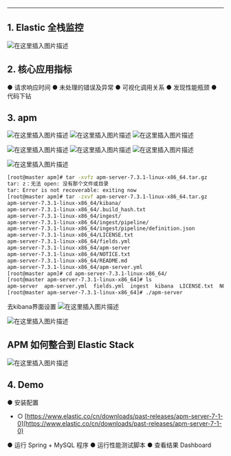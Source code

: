 


----
## 1. Elastic 全栈监控
![在这里插入图片描述](https://img-blog.csdnimg.cn/20210319160309375.png?x-oss-process=image/watermark,type_ZmFuZ3poZW5naGVpdGk,shadow_10,text_aHR0cHM6Ly9ibG9nLmNzZG4ubmV0L3hpeGloYWhhbGVsZWhlaGU=,size_16,color_FFFFFF,t_70)
## 2. 核心应用指标
● 请求响应时间
● 未处理的错误及异常
● 可视化调用关系
● 发现性能瓶颈
● 代码下钻

##  3. apm
![在这里插入图片描述](https://img-blog.csdnimg.cn/20210319160355505.png?x-oss-process=image/watermark,type_ZmFuZ3poZW5naGVpdGk,shadow_10,text_aHR0cHM6Ly9ibG9nLmNzZG4ubmV0L3hpeGloYWhhbGVsZWhlaGU=,size_16,color_FFFFFF,t_70)
![在这里插入图片描述](https://img-blog.csdnimg.cn/20210319172854185.png?x-oss-process=image/watermark,type_ZmFuZ3poZW5naGVpdGk,shadow_10,text_aHR0cHM6Ly9ibG9nLmNzZG4ubmV0L3hpeGloYWhhbGVsZWhlaGU=,size_16,color_FFFFFF,t_70)
![在这里插入图片描述](https://img-blog.csdnimg.cn/20210319172916404.png?x-oss-process=image/watermark,type_ZmFuZ3poZW5naGVpdGk,shadow_10,text_aHR0cHM6Ly9ibG9nLmNzZG4ubmV0L3hpeGloYWhhbGVsZWhlaGU=,size_16,color_FFFFFF,t_70)

![在这里插入图片描述](https://img-blog.csdnimg.cn/2021031917293018.png?x-oss-process=image/watermark,type_ZmFuZ3poZW5naGVpdGk,shadow_10,text_aHR0cHM6Ly9ibG9nLmNzZG4ubmV0L3hpeGloYWhhbGVsZWhlaGU=,size_16,color_FFFFFF,t_70)
![在这里插入图片描述](https://img-blog.csdnimg.cn/20210319173058138.png?x-oss-process=image/watermark,type_ZmFuZ3poZW5naGVpdGk,shadow_10,text_aHR0cHM6Ly9ibG9nLmNzZG4ubmV0L3hpeGloYWhhbGVsZWhlaGU=,size_16,color_FFFFFF,t_70)
![在这里插入图片描述](https://img-blog.csdnimg.cn/20210319173153768.png?x-oss-process=image/watermark,type_ZmFuZ3poZW5naGVpdGk,shadow_10,text_aHR0cHM6Ly9ibG9nLmNzZG4ubmV0L3hpeGloYWhhbGVsZWhlaGU=,size_16,color_FFFFFF,t_70)

![在这里插入图片描述](https://img-blog.csdnimg.cn/2021031917364448.png?x-oss-process=image/watermark,type_ZmFuZ3poZW5naGVpdGk,shadow_10,text_aHR0cHM6Ly9ibG9nLmNzZG4ubmV0L3hpeGloYWhhbGVsZWhlaGU=,size_16,color_FFFFFF,t_70)

```bash
[root@master apm]# tar -xvfz apm-server-7.3.1-linux-x86_64.tar.gz 
tar: z：无法 open: 没有那个文件或目录
tar: Error is not recoverable: exiting now
[root@master apm]# tar -zxvf apm-server-7.3.1-linux-x86_64.tar.gz 
apm-server-7.3.1-linux-x86_64/kibana/
apm-server-7.3.1-linux-x86_64/.build_hash.txt
apm-server-7.3.1-linux-x86_64/ingest/
apm-server-7.3.1-linux-x86_64/ingest/pipeline/
apm-server-7.3.1-linux-x86_64/ingest/pipeline/definition.json
apm-server-7.3.1-linux-x86_64/LICENSE.txt
apm-server-7.3.1-linux-x86_64/fields.yml
apm-server-7.3.1-linux-x86_64/apm-server
apm-server-7.3.1-linux-x86_64/NOTICE.txt
apm-server-7.3.1-linux-x86_64/README.md
apm-server-7.3.1-linux-x86_64/apm-server.yml
[root@master apm]# cd apm-server-7.3.1-linux-x86_64/
[root@master apm-server-7.3.1-linux-x86_64]# ls
apm-server  apm-server.yml  fields.yml  ingest  kibana  LICENSE.txt  NOTICE.txt  README.md
[root@master apm-server-7.3.1-linux-x86_64]# ./apm-server 
```
去kibana界面设置
![在这里插入图片描述](https://img-blog.csdnimg.cn/2021031917430968.png?x-oss-process=image/watermark,type_ZmFuZ3poZW5naGVpdGk,shadow_10,text_aHR0cHM6Ly9ibG9nLmNzZG4ubmV0L3hpeGloYWhhbGVsZWhlaGU=,size_16,color_FFFFFF,t_70)

![在这里插入图片描述](https://img-blog.csdnimg.cn/20210319174348753.png?x-oss-process=image/watermark,type_ZmFuZ3poZW5naGVpdGk,shadow_10,text_aHR0cHM6Ly9ibG9nLmNzZG4ubmV0L3hpeGloYWhhbGVsZWhlaGU=,size_16,color_FFFFFF,t_70)


## APM 如何整合到 Elastic Stack
![在这里插入图片描述](https://img-blog.csdnimg.cn/20210319160428142.png?x-oss-process=image/watermark,type_ZmFuZ3poZW5naGVpdGk,shadow_10,text_aHR0cHM6Ly9ibG9nLmNzZG4ubmV0L3hpeGloYWhhbGVsZWhlaGU=,size_16,color_FFFFFF,t_70)
## 4. Demo
● 安装配置

 - ○ [https://www.elastic.co/cn/downloads/past-releases/apm-server-7-1-0](https://www.elastic.co/cn/downloads/past-releases/apm-server-7-1-0)

● 运行 Spring + MySQL 程序
● 运行性能测试脚本
● 查看结果 Dashboard

